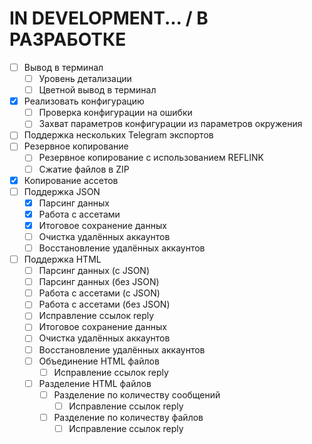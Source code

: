 # IN DEVELOPMENT... / В РАЗРАБОТКЕ

- [ ] Вывод в терминал
  - [ ] Уровень детализации
  - [ ] Цветной вывод в терминал
- [x] Реализовать конфигурацию
  - [ ] Проверка конфигурации на ошибки
  - [ ] Захват параметров конфигурации из параметров окружения
- [ ] Поддержка нескольких Telegram экспортов
- [ ] Резервное копирование
  - [ ] Резервное копирование с использованием REFLINK
  - [ ] Сжатие файлов в ZIP
- [x] Копирование ассетов
- [ ] Поддержка JSON
  - [x] Парсинг данных
  - [x] Работа с ассетами
  - [x] Итоговое сохранение данных
  - [ ] Очистка удалённых аккаунтов
  - [ ] Восстановление удалённых аккаунтов
- [ ] Поддержка HTML
  - [ ] Парсинг данных (с JSON)
  - [ ] Парсинг данных (без JSON)
  - [ ] Работа с ассетами (с JSON)
  - [ ] Работа с ассетами (без JSON)
  - [ ] Исправление ссылок reply
  - [ ] Итоговое сохранение данных
  - [ ] Очистка удалённых аккаунтов
  - [ ] Восстановление удалённых аккаунтов
  - [ ] Объединение HTML файлов
    - [ ] Исправление ссылок reply
  - [ ] Разделение HTML файлов
    - [ ] Разделение по количеству сообщений
      - [ ] Исправление ссылок reply
    - [ ] Разделение по количеству файлов
      - [ ] Исправление ссылок reply
